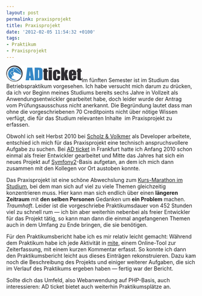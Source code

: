 ```yaml
---
layout: post
permalink: praxisprojekt
title: Praxisprojekt
date: '2012-02-05 11:54:32 +0100'
tags:
- Praktikum
- Praxisprojekt
---
```

<p><a href="http://adticket.de/"><img class="alignright size-medium wp-image-927" title="AD ticket GmbH" src="/uploads/2012/02/adticket-web-500x109.jpg" alt="AD ticket GmbH" width="200" /></a>Im fünften Semester ist im Studium das Betriebspraktikum vorgesehen. Ich habe versucht mich darum zu drücken, da ich vor Beginn meines Studiums bereits sechs Jahre in Vollzeit als Anwendungsentwickler gearbeitet habe, doch leider wurde der Antrag vom Prüfungsausschuss nicht anerkannt. Die Begründung lautet dass man ohne die vorgeschriebenen 70 Creditpoints nicht über nötige Wissen verfügt, die für das Studium relevanten Inhalte  im Praxisprojekt zu erfassen.</p>
<p>Obwohl ich seit Herbst 2010 bei <a href="http://s-v.de/">Scholz &amp; Volkmer</a> als Developer arbeitete, entschied ich mich für das Praxisprojekt eine technisch anspruchsvollere Aufgabe zu suchen. Bei <a href="http://adticket.de/">AD ticket</a> in Frankfurt hatte ich Anfang 2010 schon einmal als freier Entwickler gearbeitet und Mitte das Jahres hat sich ein neues Projekt auf <a href="http://symfony.com/">Symfony2</a>-Basis aufgetan, an dem ich mich dann zusammen mit den Kollegen vor Ort austoben konnte.</p>
<p>Das Praxisprojekt ist eine schöne Abwechslung zum <a href="/bewertete-abgaben-im-4-semester">Kurs-Marathon im Studium</a>, bei dem man sich auf viel zu viele Themen gleichzeitig konzentrieren muss. Hier kann man sich endlich über einen <strong>längeren Zeitraum</strong> mit <strong>den selben Personen</strong> Gedanken um <strong>ein Problem</strong> machen. <em>Traumhaft</em>. Leider ist die vorgeschriebe Praktikumsdauer von 452 Stunden viel zu schnell rum — ich bin aber weiterhin nebenbei als freier Entwickler für das Projekt tätig, so kann man dann die einmal angefangenen Themen auch in dem Umfang zu Ende bringen, die sie benötigen.</p>
<p>Für den Praktikumsbericht habe ich es mir relativ leicht gemacht: Während dem Praktikum habe ich jede Aktivität in <a href="http://mite.yo.lk/">mite</a>, einem Online-Tool zur Zeiterfassung, mit einem kurzen Kommentar erfasst. So konnte ich dann den Praktikumsbericht leicht aus dieses Einträgen rekonstruieren. Dazu kam noch die Beschreibung des Projekts und einiger weiterer Aufgaben, die sich im Verlauf des Praktikums ergeben haben — fertig war der Bericht.</p>
<p>Sollte dich das Umfeld, also Webanwendung auf PHP-Basis, auch interessieren: AD ticket bietet auch weiterhin Praktikumsplätze an.</p>
